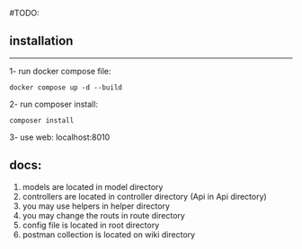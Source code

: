 #TODO:


## installation
________________

1- run docker compose file:

    docker compose up -d --build

2- run composer install:
    
    composer install

3- use web:
    localhost:8010


## docs:

1. models are located in model directory
2. controllers are located in controller directory (Api in Api directory)
3. you may use helpers in helper directory
4. you may change the routs in route directory
5. config file is located in root directory
6. postman collection is located on wiki directory
